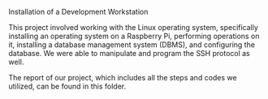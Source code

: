   Installation of a Development Workstation


This project involved working with the Linux operating system, specifically installing an operating system on a Raspberry Pi, performing operations on it, installing a database management system (DBMS), and configuring the database. We were able to manipulate and program the SSH protocol as well.

The report of our project, which includes all the steps and codes we utilized, can be found in this folder.
